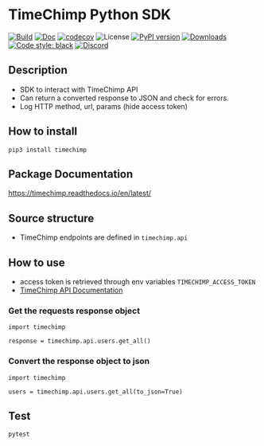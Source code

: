# TimeChimp Python SDK
[![Build](https://github.com/Afilnor/TimeChimp/actions/workflows/build_master.yml/badge.svg)](https://github.com/Afilnor/TimeChimp/actions/workflows/build_master.yml)
[![Doc](https://readthedocs.org/projects/timechimp/badge/)](https://timechimp.readthedocs.io/en/latest/)
[![codecov](https://codecov.io/gh/Afilnor/TimeChimp/branch/master/graph/badge.svg?token=O2VKP0JNH7)](https://codecov.io/gh/Afilnor/TimeChimp)
![License](https://img.shields.io/github/license/Afilnor/TimeChimp)
[![PyPI version](https://badge.fury.io/py/timechimp.svg)]()
[![Downloads](https://pepy.tech/badge/timechimp)](https://pepy.tech/project/timechimp)
[![Code style: black](https://img.shields.io/badge/code%20style-black-000000.svg)](https://github.com/psf/black)
[![Discord](https://img.shields.io/discord/873527210840047617?label=discord)](https://discord.gg/FdWvTtpD)

## Description
- SDK to interact with TimeChimp API
- Can return a converted response to JSON and check for errors.
- Log HTTP method, url, params (hide access token)

## How to install
`pip3 install timechimp`

## Package Documentation

https://timechimp.readthedocs.io/en/latest/

## Source structure
- TimeChimp endpoints are defined in `timechimp.api`

## How to use

- access token is retrieved through env variables `TIMECHIMP_ACCESS_TOKEN`
- [TimeChimp API Documentation](https://api.timechimp.com/)

### Get the requests response object
```
import timechimp

response = timechimp.api.users.get_all()
```

### Convert the response object to json
```
import timechimp

users = timechimp.api.users.get_all(to_json=True)
```

## Test
`pytest`
